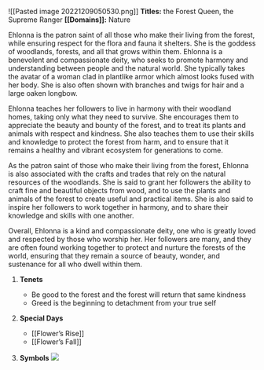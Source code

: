 ![[Pasted image 20221209050530.png]]
**Titles:** the Forest Queen, the Supreme Ranger
**[[Domains]]:** Nature

Ehlonna is the patron saint of all those who make their living from the forest, while ensuring respect for the flora and fauna it shelters. She is the goddess of woodlands, forests, and all that grows within them. Ehlonna is a benevolent and compassionate deity, who seeks to promote harmony and understanding between people and the natural world. She typically takes the avatar of a woman clad in plantlike armor which almost looks fused with her body. She is also often shown with branches and twigs for hair and a large oaken longbow.

Ehlonna teaches her followers to live in harmony with their woodland homes, taking only what they need to survive. She encourages them to appreciate the beauty and bounty of the forest, and to treat its plants and animals with respect and kindness. She also teaches them to use their skills and knowledge to protect the forest from harm, and to ensure that it remains a healthy and vibrant ecosystem for generations to come.

As the patron saint of those who make their living from the forest, Ehlonna is also associated with the crafts and trades that rely on the natural resources of the woodlands. She is said to grant her followers the ability to craft fine and beautiful objects from wood, and to use the plants and animals of the forest to create useful and practical items. She is also said to inspire her followers to work together in harmony, and to share their knowledge and skills with one another.

Overall, Ehlonna is a kind and compassionate deity, one who is greatly loved and respected by those who worship her. Her followers are many, and they are often found working together to protect and nurture the forests of the world, ensuring that they remain a source of beauty, wonder, and sustenance for all who dwell within them.

1.  **Tenets**
    -   Be good to the forest and the forest will return that same kindness
    -   Greed is the beginning to detachment from your true self

2.  **Special Days**
    -   [[Flower’s Rise]]
    -   [[Flower’s Fall]]

3.  **Symbols**
**![](https://lh4.googleusercontent.com/xIf0UvYdlraLoYnLBDZt1b4sEO2YRUrGYj8fP0dVkoVR_3mWy_-3DxE3A-mfv-sMwY0FrhqPiZKHFm1vpvQlsGAmvqk7J3_bybtCAW2zF1N1nptAvwkL2Nm4zHQf5fuzxXj5ivUcUvMhQZxyACu6IwnEveEDIiTuzx_eEldSsOOvLmw7lVeNwZYCzxi2)**